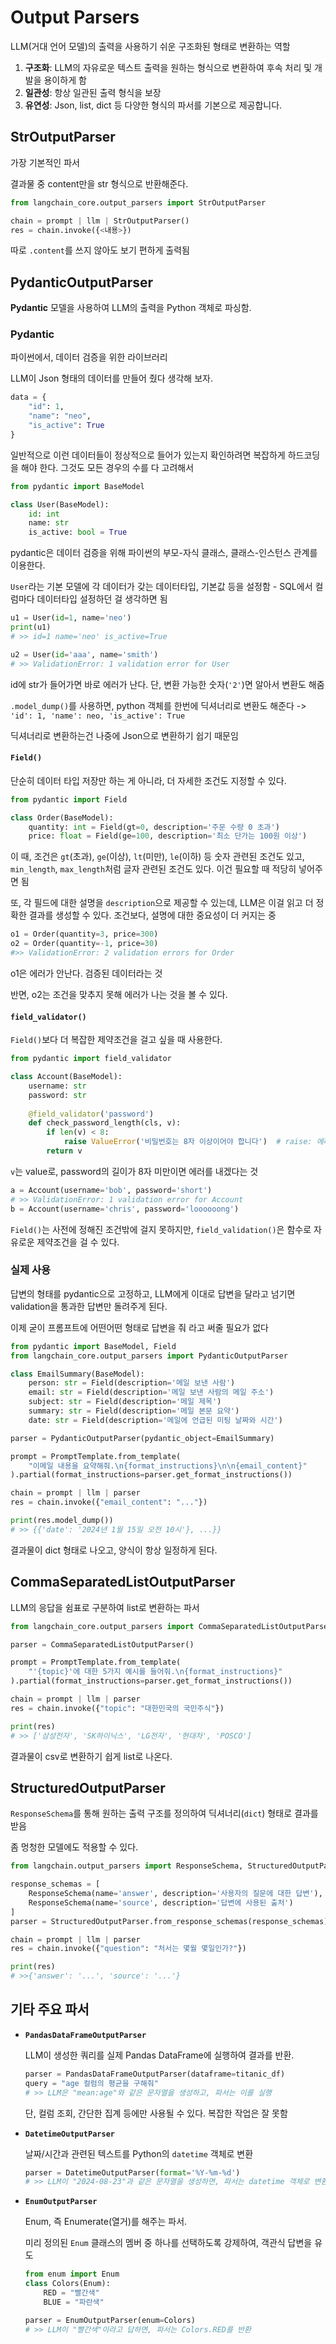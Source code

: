 # Output Parsers

LLM(거대 언어 모델)의 출력을 사용하기 쉬운 구조화된 형태로 변환하는 역할


1.  **구조화**: LLM의 자유로운 텍스트 출력을 원하는 형식으로 변환하여 후속 처리 및 개발을 용이하게 함
2.  **일관성**: 항상 일관된 출력 형식을 보장
3.  **유연성**: Json, list, dict 등 다양한 형식의 파서를 기본으로 제공합니다.

## StrOutputParser

가장 기본적인 파서

결과물 중 content만을 str 형식으로 반환해준다.

```py
from langchain_core.output_parsers import StrOutputParser

chain = prompt | llm | StrOutputParser()
res = chain.invoke({<내용>})
```
따로 `.content`를 쓰지 않아도 보기 편하게 출력됨

## PydanticOutputParser

**Pydantic** 모델을 사용하여 LLM의 출력을 Python 객체로 파싱함.

### Pydantic

파이썬에서, 데이터 검증을 위한 라이브러리

LLM이 Json 형태의 데이터를 만들어 줬다 생각해 보자.
```py
data = {
    "id": 1,
    "name": "neo",
    "is_active": True
}
```
일반적으로 이런 데이터들이 정상적으로 들어가 있는지 확인하려면 복잡하게 하드코딩을 해야 한다. 그것도 모든 경우의 수를 다 고려해서

```py
from pydantic import BaseModel

class User(BaseModel):
    id: int
    name: str
    is_active: bool = True
```
pydantic은 데이터 검증을 위해 파이썬의 부모-자식 클래스, 클래스-인스턴스 관계를 이용한다.

`User`라는 기본 모델에 각 데이터가 갖는 데이터타입, 기본값 등을 설정함 - SQL에서 컬럼마다 데이터타입 설정하던 걸 생각하면 됨

```py
u1 = User(id=1, name='neo')
print(u1)
# >> id=1 name='neo' is_active=True

u2 = User(id='aaa', name='smith')
# >> ValidationError: 1 validation error for User
```
id에 str가 들어가면 바로 에러가 난다. 단, 변환 가능한 숫자(`'2'`)면 알아서 변환도 해줌

`.model_dump()`를 사용하면, python 객체를 한번에 딕셔너리로 변환도 해준다 -> `'id': 1, 'name': neo, 'is_active': True`

딕셔너리로 변환하는건 나중에 Json으로 변환하기 쉽기 때문임

#### `Field()`

단순히 데이터 타입 저장만 하는 게 아니라, 더 자세한 조건도 지정할 수 있다.

```py
from pydantic import Field

class Order(BaseModel):
    quantity: int = Field(gt=0, description='주문 수량 0 초과')
    price: float = Field(ge=100, description='최소 단가는 100원 이상')
```
이 때, 조건은 `gt`(초과), `ge`(이상), `lt`(미만), `le`(이하) 등 숫자 관련된 조건도 있고, `min_length`, `max_length`처럼 글자 관련된 조건도 있다. 이건 필요할 때 적당히 넣어주면 됨

또, 각 필드에 대한 설명을 `description`으로 제공할 수 있는데, LLM은 이걸 읽고 더 정확한 결과를 생성할 수 있다. 조건보다, 설명에 대한 중요성이 더 커지는 중

```py
o1 = Order(quantity=3, price=300)
o2 = Order(quantity=-1, price=30)  
#>> ValidationError: 2 validation errors for Order
```
o1은 에러가 안난다. 검증된 데이터라는 것

반면, o2는 조건을 맞추지 못해 에러가 나는 것을 볼 수 있다.

#### `field_validator()`

`Field()`보다 더 복잡한 제약조건을 걸고 싶을 때 사용한다.

```py
from pydantic import field_validator

class Account(BaseModel):
    username: str
    password: str 
    
    @field_validator('password')
    def check_password_length(cls, v):
        if len(v) < 8:
            raise ValueError('비밀번호는 8자 이상이어야 합니다')  # raise: 에러를 내다
        return v
```
`v`는 value로, password의 길이가 8자 미만이면 에러를 내겠다는 것

```py
a = Account(username='bob', password='short')
# >> ValidationError: 1 validation error for Account
b = Account(username='chris', password='loooooong')
```
`Field()`는 사전에 정해진 조건밖에 걸지 못하지만, `field_validation()`은 함수로 자유로운 제약조건을 걸 수 있다.

### 실제 사용

답변의 형태를 pydantic으로 고정하고, LLM에게 이대로 답변을 달라고 넘기면 validation을 통과한 답변만 돌려주게 된다.

이제 굳이 프롬프트에 어떤어떤 형태로 답변을 줘 라고 써줄 필요가 없다

```python
from pydantic import BaseModel, Field
from langchain_core.output_parsers import PydanticOutputParser

class EmailSummary(BaseModel):
    person: str = Field(description='메일 보낸 사람')
    email: str = Field(description='메일 보낸 사람의 메일 주소')
    subject: str = Field(description='메일 제목')
    summary: str = Field(description='메일 본문 요약')
    date: str = Field(description='메일에 언급된 미팅 날짜와 시간')

parser = PydanticOutputParser(pydantic_object=EmailSummary)

prompt = PromptTemplate.from_template(
    "이메일 내용을 요약해줘.\n{format_instructions}\n\n{email_content}"
).partial(format_instructions=parser.get_format_instructions())

chain = prompt | llm | parser
res = chain.invoke({"email_content": "..."})

print(res.model_dump())
# >> {{'date': '2024년 1월 15일 오전 10시'}, ...}}
```
결과물이 dict 형태로 나오고, 양식이 항상 일정하게 된다.

## CommaSeparatedListOutputParser

LLM의 응답을 쉼표로 구분하여 list로 변환하는 파서

```python
from langchain_core.output_parsers import CommaSeparatedListOutputParser

parser = CommaSeparatedListOutputParser()

prompt = PromptTemplate.from_template(
    "'{topic}'에 대한 5가지 예시를 들어줘.\n{format_instructions}"
).partial(format_instructions=parser.get_format_instructions())

chain = prompt | llm | parser
res = chain.invoke({"topic": "대한민국의 국민주식"})

print(res)
# >> ['삼성전자', 'SK하이닉스', 'LG전자', '현대차', 'POSCO']
```
결과물이 csv로 변환하기 쉽게 list로 나온다.

## StructuredOutputParser

`ResponseSchema`를 통해 원하는 출력 구조를 정의하여 딕셔너리(`dict`) 형태로 결과를 받음

좀 멍청한 모델에도 적용할 수 있다.
```python
from langchain.output_parsers import ResponseSchema, StructuredOutputParser

response_schemas = [
    ResponseSchema(name='answer', description='사용자의 질문에 대한 답변'),
    ResponseSchema(name='source', description='답변에 사용된 출처')
]
parser = StructuredOutputParser.from_response_schemas(response_schemas)

chain = prompt | llm | parser
res = chain.invoke({"question": "처서는 몇월 몇일인가?"})

print(res)
# >>{'answer': '...', 'source': '...'}
```

## 기타 주요 파서

-   **`PandasDataFrameOutputParser`**
    
    LLM이 생성한 쿼리를 실제 Pandas DataFrame에 실행하여 결과를 반환.
    
    ```python
    parser = PandasDataFrameOutputParser(dataframe=titanic_df)
    query = "age 컬럼의 평균을 구해줘"
    # >> LLM은 "mean:age"와 같은 문자열을 생성하고, 파서는 이를 실행
    ```
    
    단, 컬럼 조회, 간단한 집계 등에만 사용될 수 있다. 복잡한 작업은 잘 못함

-   **`DatetimeOutputParser`**

    날짜/시간과 관련된 텍스트를 Python의 `datetime` 객체로 변환

    ```python
    parser = DatetimeOutputParser(format='%Y-%m-%d')
    # >> LLM이 "2024-08-23"과 같은 문자열을 생성하면, 파서는 datetime 객체로 변환
    ```

-   **`EnumOutputParser`**
    
    Enum, 즉 Enumerate(열거)를 해주는 파서.

    미리 정의된 `Enum` 클래스의 멤버 중 하나를 선택하도록 강제하여, 객관식 답변을 유도
    ```python
    from enum import Enum
    class Colors(Enum):
        RED = "빨간색"
        BLUE = "파란색"
    
    parser = EnumOutputParser(enum=Colors)
    # >> LLM이 "빨간색"이라고 답하면, 파서는 Colors.RED를 반환
    ```

